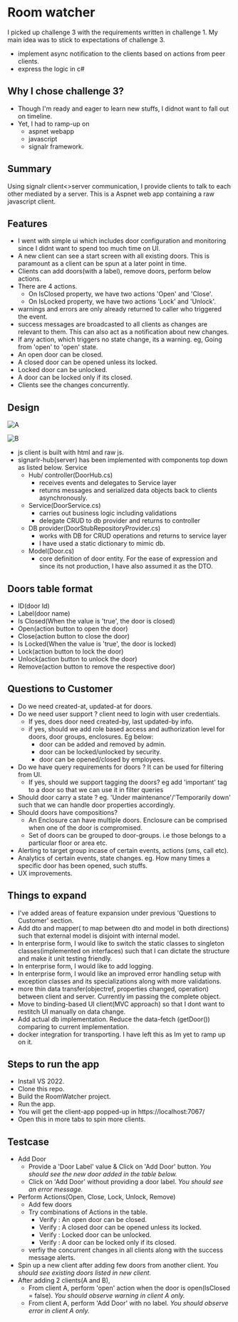 # Room watcher

I picked up challenge 3 with the requirements written in challenge 1. My main idea was to stick to expectations of challenge 3.
- implement async notification to the clients based on actions from peer clients.
- express the logic in c#

## Why I chose challenge 3?
- Though I'm ready and eager to learn new stuffs, I didnot want to fall out on timeline.
- Yet, I had to ramp-up on 
    - aspnet webapp
    - javascript
    - signalr framework.

## Summary
Using signalr client<>server communication, I provide clients to talk to each other mediated by a 
server. This is a Aspnet web app containing a raw javascript client.

## Features
* I went with simple ui which includes door configuration and monitoring since I didnt want to spend too much time on UI.
* A new client can see a start screen with all existing doors. This is paramount as a client can be spun at a later point in time.
* Clients can add doors(with a label), remove doors, perform below actions.
* There are 4 actions.
    - On IsClosed property, we have two actions 'Open' and 'Close'.
    - On IsLocked property, we have two actions 'Lock' and 'Unlock'.
* warnings and errors are only already returned to caller who triggered the event.
* success messages are broadcasted to all clients as changes are relevant to them. This can also act as a notification about new changes.
* If any action, which triggers no state change, its a warning. eg, Going from 'open' to 'open' state.
* An open door can be closed.
* A closed door can be opened unless its locked.
* Locked door can be unlocked.
* A door can be locked only if its closed.
* Clients see the changes concurrently.

## Design

![A](ComponentDiagram.jpg?raw=true "Component Diagram")

![B](EventFlowDiagram.jpg?raw=true "Eventflow diagram")

* js client is built with html and raw js.
* signarlr-hub(server) has been implemented with components top down as listed below. Service
    - Hub/ controller(DoorHub.cs)
        * receives events and delegates to Service layer
        * returns messages and serialized data objects back to clients asynchronously.
    - Service(DoorService.cs)
        * carries out business logic including validations
        * delegate CRUD to db provider and returns to controller
    - DB provider(DoorStubRepositoryProvider.cs)
        * works with DB for CRUD operations and returns to service layer
        * I have used a static dictionary to mimic db.
    - Model(Door.cs)
        * core definition of door entity. For the ease of expression and since its not
        production, I have also assumed it as the DTO.

## Doors table format
  * ID(door Id)
  * Label(door name)
  * Is Closed(When the value is 'true', the door is closed)
  * Open(action button to open the door)
  * Close(action button to close the door)
  * Is Locked(When the value is 'true', the door is locked)
  * Lock(action button to lock the door)
  * Unlock(action button to unlock the door)
  * Remove(action button to remove the respective door)
      
## Questions to Customer
- Do we need created-at, updated-at for doors.
- Do we need user support ? client need to login with user credentials.
    * If yes, does door need created-by, last updated-by info.
    * if yes, should we add role based access and authorization level for doors, door groups, enclosures. Eg below:
        - door can be added and removed by admin.
        - door can be locked/unlocked by security.
        - door can be opened/closed by employees.
- Do we have query requirements for doors ?  It can be used for filtering from UI.
    * If yes,  should we support tagging the doors? eg add 'important' tag to a door so that we can use it in filter queries
- Should door carry a state ? eg. 'Under maintenance'/'Temporarily down' such that we can handle door properties accordingly.
- Should doors have compositions?
    * An Enclosure can have multiple doors. Enclosure can be comprised when one of the door is compromised.
    * Set of doors can be grouped to door-groups. i.e those belongs to a particular floor or area etc.
- Alerting to target group incase of certain events, actions (sms, call etc).
- Analytics of certain events, state changes. eg. How many times a specific door has been opened, such stuffs.
- UX improvements.

## Things to expand
- I've added areas of feature expansion under previous 'Questions to Customer' section.
- Add dto and mapper( to map between dto and model in both directions) such that external model is disjoint with internal model.
- In enterprise form, I would like to switch the static classes to singleton classes(implemented on interfaces) such that I can dictate the structure and make it unit testing friendly.
- In enterprise form, I would like to add logging.
- In enterprise form, I would like an improved error handling setup with exception classes and its specializations along with more validations.
- more thin data transfer(objectref, properties changed, operation) between client and server. Currently im passing the complete object.
- Move to binding-based UI client(MVC approach) so that I dont want to restitch UI manually on data change.
- Add actual db implementation. Reduce the data-fetch (getDoor()) comparing to current implementation.
- docker integration for transporting. I have left this as Im yet to ramp up on it.

## Steps to run the app
- Install VS 2022.
- Clone this repo.
- Build the RoomWatcher project.
- Run the app.
- You will get the client-app popped-up in https://localhost:7067/
- Open this in more tabs to spin more clients.

## Testcase
- Add Door
    * Provide a 'Door Label' value & Click on 'Add Door' button. _You should see the new door added in the table below._
    * Click on 'Add Door' without providing a door label. _You should see an error message._
- Perform Actions(Open, Close, Lock, Unlock, Remove) 
    * Add few doors
    * Try combinations of Actions in the table.
      - Verify : An open door can be closed.
      - Verify : A closed door can be opened unless its locked.
      - Verify : Locked door can be unlocked.
      - Verify : A door can be locked only if its closed.
    * verfiy the concurrent changes in all clients along with the success message alerts.
- Spin up a new client after adding few doors from another client. _You should see existing doors listed in new client._
- After adding 2 clients(A and B),
    * From client A, perform 'open' action  when the door is open(IsClosed = false). _You should observe warning in  client A only._
    * From client A, perform 'Add Door' with no label. _You should observe error in  client A only._

